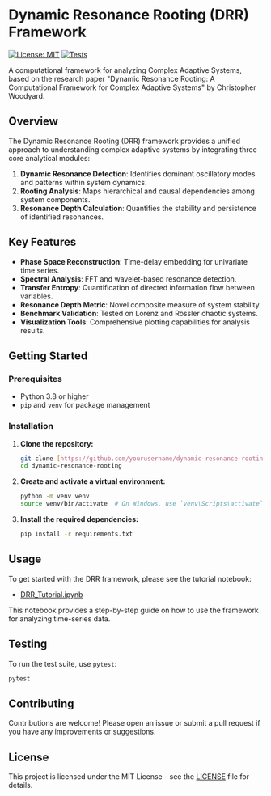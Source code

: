 # Dynamic Resonance Rooting (DRR) Framework

[![License: MIT](https://img.shields.io/badge/License-MIT-yellow.svg)](https://opensource.org/licenses/MIT)
[![Tests](https://github.com/yourusername/dynamic-resonance-rooting/actions/workflows/python-app.yml/badge.svg)](https://github.com/yourusername/dynamic-resonance-rooting/actions/workflows/python-app.yml)

A computational framework for analyzing Complex Adaptive Systems, based on the research paper "Dynamic Resonance Rooting: A Computational Framework for Complex Adaptive Systems" by Christopher Woodyard.

## Overview

The Dynamic Resonance Rooting (DRR) framework provides a unified approach to understanding complex adaptive systems by integrating three core analytical modules:

1.  **Dynamic Resonance Detection**: Identifies dominant oscillatory modes and patterns within system dynamics.
2.  **Rooting Analysis**: Maps hierarchical and causal dependencies among system components.
3.  **Resonance Depth Calculation**: Quantifies the stability and persistence of identified resonances.

## Key Features

-   **Phase Space Reconstruction**: Time-delay embedding for univariate time series.
-   **Spectral Analysis**: FFT and wavelet-based resonance detection.
-   **Transfer Entropy**: Quantification of directed information flow between variables.
-   **Resonance Depth Metric**: Novel composite measure of system stability.
-   **Benchmark Validation**: Tested on Lorenz and Rössler chaotic systems.
-   **Visualization Tools**: Comprehensive plotting capabilities for analysis results.

## Getting Started

### Prerequisites

* Python 3.8 or higher
* `pip` and `venv` for package management

### Installation

1.  **Clone the repository:**
    ```bash
    git clone [https://github.com/yourusername/dynamic-resonance-rooting.git](https://github.com/yourusername/dynamic-resonance-rooting.git)
    cd dynamic-resonance-rooting
    ```

2.  **Create and activate a virtual environment:**
    ```bash
    python -m venv venv
    source venv/bin/activate  # On Windows, use `venv\Scripts\activate`
    ```

3.  **Install the required dependencies:**
    ```bash
    pip install -r requirements.txt
    ```

## Usage

To get started with the DRR framework, please see the tutorial notebook:

* [DRR_Tutorial.ipynb](notebooks/DRR_Tutorial.ipynb)

This notebook provides a step-by-step guide on how to use the framework for analyzing time-series data.

## Testing

To run the test suite, use `pytest`:

```bash
pytest
```

## Contributing

Contributions are welcome! Please open an issue or submit a pull request if you have any improvements or suggestions.

## License

This project is licensed under the MIT License - see the [LICENSE](LICENSE) file for details.
